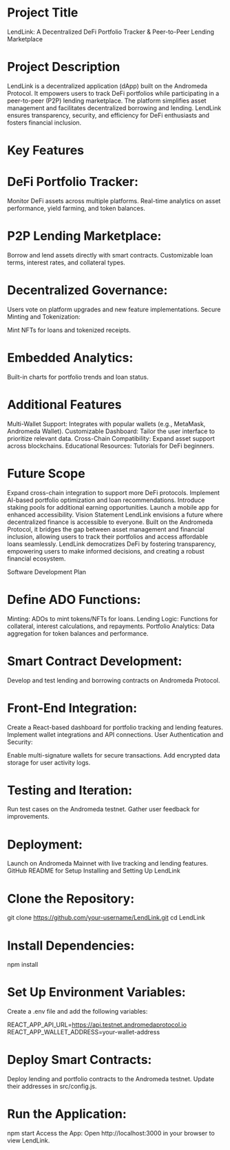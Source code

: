 

# Project Title
LendLink: A Decentralized DeFi Portfolio Tracker & Peer-to-Peer Lending Marketplace

# Project Description
LendLink is a decentralized application (dApp) built on the Andromeda Protocol. It empowers users to track DeFi portfolios while participating in a peer-to-peer (P2P) lending marketplace. The platform simplifies asset management and facilitates decentralized borrowing and lending. LendLink ensures transparency, security, and efficiency for DeFi enthusiasts and fosters financial inclusion.

# Key Features
# DeFi Portfolio Tracker:

Monitor DeFi assets across multiple platforms.
Real-time analytics on asset performance, yield farming, and token balances.

# P2P Lending Marketplace:

Borrow and lend assets directly with smart contracts.
Customizable loan terms, interest rates, and collateral types.

# Decentralized Governance:

Users vote on platform upgrades and new feature implementations.
Secure Minting and Tokenization:

Mint NFTs for loans and tokenized receipts.

# Embedded Analytics:

Built-in charts for portfolio trends and loan status.

# Additional Features
Multi-Wallet Support: Integrates with popular wallets (e.g., MetaMask, Andromeda Wallet).
Customizable Dashboard: Tailor the user interface to prioritize relevant data.
Cross-Chain Compatibility: Expand asset support across blockchains.
Educational Resources: Tutorials for DeFi beginners.

# Future Scope
Expand cross-chain integration to support more DeFi protocols.
Implement AI-based portfolio optimization and loan recommendations.
Introduce staking pools for additional earning opportunities.
Launch a mobile app for enhanced accessibility.
Vision Statement
LendLink envisions a future where decentralized finance is accessible to everyone. Built on the Andromeda Protocol, it bridges the gap between asset management and financial inclusion, allowing users to track their portfolios and access affordable loans seamlessly. LendLink democratizes DeFi by fostering transparency, empowering users to make informed decisions, and creating a robust financial ecosystem.

Software Development Plan

# Define ADO Functions:

Minting: ADOs to mint tokens/NFTs for loans.
Lending Logic: Functions for collateral, interest calculations, and repayments.
Portfolio Analytics: Data aggregation for token balances and performance.

# Smart Contract Development:

Develop and test lending and borrowing contracts on Andromeda Protocol.

# Front-End Integration:

Create a React-based dashboard for portfolio tracking and lending features.
Implement wallet integrations and API connections.
User Authentication and Security:

Enable multi-signature wallets for secure transactions.
Add encrypted data storage for user activity logs.

# Testing and Iteration:

Run test cases on the Andromeda testnet.
Gather user feedback for improvements.

# Deployment:

Launch on Andromeda Mainnet with live tracking and lending features.
GitHub README for Setup
Installing and Setting Up LendLink

# Clone the Repository:

git clone https://github.com/your-username/LendLink.git
cd LendLink

# Install Dependencies:

npm install

# Set Up Environment Variables:
Create a .env file and add the following variables:


REACT_APP_API_URL=https://api.testnet.andromedaprotocol.io
REACT_APP_WALLET_ADDRESS=your-wallet-address

# Deploy Smart Contracts:
Deploy lending and portfolio contracts to the Andromeda testnet. Update their addresses in src/config.js.

# Run the Application:

npm start
Access the App:
Open http://localhost:3000 in your browser to view LendLink.


